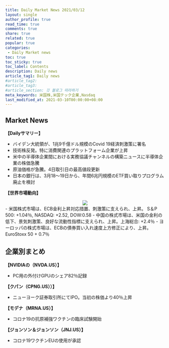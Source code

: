 ```yaml
---
title: Daily Market News 2021/03/12
layout: single
author_profile: true
read_time: true
comments: true
share: true
related: true
popular: true
categories:
 - Daily Market news
toc: true
toc_sticky: true
toc_label: Contents
description: Daily news
article_tag1: Daily news
#article_tag2:
#article_tag3:
#article_section: 깃 블로그 따라하기
meta_keywords: 米国株,米国テック企業,Nasdaq
last_modified_at: 2021-03-10T00:00:00+08:00
---
```


## Market News

**【Dailyサマリー】**　<br>
- バイデン大統領が、1兆9千億ドル規模のCovid 19経済刺激策に署名
- 技術株反発。特に消費関連のプラットフォーム企業が上昇
- 米中の半導体企業間における実務協議チャンネルの構築ニュースに半導体企業の株価急騰
- 原油価格が急騰。4日取引日の最高値段更新
- 日本の銀行は、3月18〜19日から、年間6兆円規模のETF買い取りプログラム廃止を検討

 **【世界市場動向】**　<br>
 <center><img src="https://user-images.githubusercontent.com/78955983/110920447-c0391e80-8360-11eb-8469-f64d83dd5930.png"></center>
 - 米国株式市場は、ECB金利上昇対応措置、刺激策に支えられ、上昇。 S＆P 500: +1.04％, NASDAQ: +2.52, DOW:0.58
 - 中国の株式市場は、米国の金利の低下、景気刺激策、良好な流動性指標に支えられ、上昇。上海総合: +2.4％
 - ヨーロッパの株式市場は、ECBの債券買い入れ速度上方修正により、上昇。 EuroStoxx 50 + 0.7％

## 企業別まとめ

**【NVIDIAの（NVDA.US）】**　<br>
- PC用の外付けGPUのシェア82％記録

**【クパン（CPNG.US））】**
- ニューヨーク証券取引所にてIPO。当初の株価より40％上昇

**【モデナ（MRNA.US）】**
- コロナ19の抗原補強ワクチンの臨床試験開始

**【ジョンソン＆ジョンソン（JNJ.US）】**
- コロナ19ワクチンEUの使用が承認
